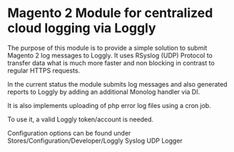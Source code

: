 # Magento 2 Module for centralized  cloud logging via Loggly

The purpose of this module is to provide a simple solution to submit Magento 2 log messages to Loggly. It uses RSyslog (UDP) Protocol to transfer data what is much more faster and non blocking in contrast to regular HTTPS requests. 

In the current status the module submits log messages and also generated reports to Loggly by adding an additional Monolog handler via DI.

It is also implements uploading of php error log files using a cron job.

To use it, a valid Loggly token/account is needed.

Configuration options can be found under Stores/Configuration/Developer/Loggly Syslog UDP Logger